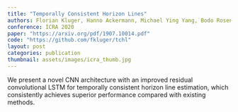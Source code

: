 ```yaml
---
title: "Temporally Consistent Horizon Lines"
authors: Florian Kluger, Hanno Ackermann, Michael Ying Yang, Bodo Rosenhahn
conference: ICRA 2020
paper: "https://arxiv.org/pdf/1907.10014.pdf"
code: "https://github.com/fkluger/tchl"
layout: post
categories: publication
thumbnail: assets/images/icra_thumb.jpg
---
```


We present a novel CNN architecture with an improved residual convolutional LSTM for temporally consistent horizon line estimation, which consistently achieves superior performance compared with existing methods. 
